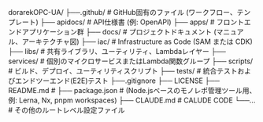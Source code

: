 dorarekOPC-UA/
├──.github/             # GitHub固有のファイル (ワークフロー、テンプレート)
├── apidocs/            # API仕様書 (例: OpenAPI)
├── apps/               # フロントエンドアプリケーション群
├── docs/               # プロジェクトドキュメント (マニュアル、アーキテクチャ図)
├── iac/                # Infrastructure as Code (SAM または CDK)
├── libs/               # 共有ライブラリ、ユーティリティ、Lambdaレイヤー
├── services/           # 個別のマイクロサービスまたはLambda関数グループ
├── scripts/            # ビルド、デプロイ、ユーティリティスクリプト
├── tests/              # 統合テストおよびエンドツーエンド(E2E)テスト
├──.gitignore
├── LICENSE
├── README.md           # 
├── package.json        # (Node.jsベースのモノレポ管理ツール用、例: Lerna, Nx, pnpm workspaces)
├── CLAUDE.md           # CALUDE CODE
└──...                 # その他のルートレベル設定ファイル